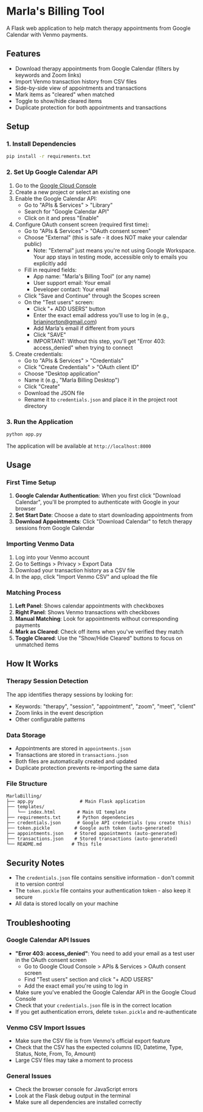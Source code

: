 # Marla's Billing Tool

A Flask web application to help match therapy appointments from Google Calendar with Venmo payments.

## Features

- Download therapy appointments from Google Calendar (filters by keywords and Zoom links)
- Import Venmo transaction history from CSV files
- Side-by-side view of appointments and transactions
- Mark items as "cleared" when matched
- Toggle to show/hide cleared items
- Duplicate protection for both appointments and transactions

## Setup

### 1. Install Dependencies

```bash
pip install -r requirements.txt
```

### 2. Set Up Google Calendar API

1. Go to the [Google Cloud Console](https://console.cloud.google.com/)
2. Create a new project or select an existing one
3. Enable the Google Calendar API:
   - Go to "APIs & Services" > "Library"
   - Search for "Google Calendar API"
   - Click on it and press "Enable"
4. Configure OAuth consent screen (required first time):
   - Go to "APIs & Services" > "OAuth consent screen"
   - Choose "External" (this is safe - it does NOT make your calendar public)
     - Note: "External" just means you're not using Google Workspace. Your app stays in testing mode, accessible only to emails you explicitly add
   - Fill in required fields:
     - App name: "Marla's Billing Tool" (or any name)
     - User support email: Your email
     - Developer contact: Your email
   - Click "Save and Continue" through the Scopes screen
   - On the "Test users" screen:
     - Click "+ ADD USERS" button
     - Enter the exact email address you'll use to log in (e.g., brianjnorton@gmail.com)
     - Add Marla's email if different from yours
     - Click "SAVE"
     - IMPORTANT: Without this step, you'll get "Error 403: access_denied" when trying to connect
5. Create credentials:
   - Go to "APIs & Services" > "Credentials"
   - Click "Create Credentials" > "OAuth client ID"
   - Choose "Desktop application"
   - Name it (e.g., "Marla Billing Desktop")
   - Click "Create"
   - Download the JSON file
   - Rename it to `credentials.json` and place it in the project root directory

### 3. Run the Application

```bash
python app.py
```

The application will be available at `http://localhost:8000`

## Usage

### First Time Setup

1. **Google Calendar Authentication**: When you first click "Download Calendar", you'll be prompted to authenticate with Google in your browser
2. **Set Start Date**: Choose a date to start downloading appointments from
3. **Download Appointments**: Click "Download Calendar" to fetch therapy sessions from Google Calendar

### Importing Venmo Data

1. Log into your Venmo account
2. Go to Settings > Privacy > Export Data
3. Download your transaction history as a CSV file
4. In the app, click "Import Venmo CSV" and upload the file

### Matching Process

1. **Left Panel**: Shows calendar appointments with checkboxes
2. **Right Panel**: Shows Venmo transactions with checkboxes
3. **Manual Matching**: Look for appointments without corresponding payments
4. **Mark as Cleared**: Check off items when you've verified they match
5. **Toggle Cleared**: Use the "Show/Hide Cleared" buttons to focus on unmatched items

## How It Works

### Therapy Session Detection

The app identifies therapy sessions by looking for:
- Keywords: "therapy", "session", "appointment", "zoom", "meet", "client"
- Zoom links in the event description
- Other configurable patterns

### Data Storage

- Appointments are stored in `appointments.json`
- Transactions are stored in `transactions.json`
- Both files are automatically created and updated
- Duplicate protection prevents re-importing the same data

### File Structure

```
MarlaBilling/
├── app.py                 # Main Flask application
├── templates/
│   └── index.html        # Main UI template
├── requirements.txt      # Python dependencies
├── credentials.json      # Google API credentials (you create this)
├── token.pickle         # Google auth token (auto-generated)
├── appointments.json    # Stored appointments (auto-generated)
├── transactions.json    # Stored transactions (auto-generated)
└── README.md           # This file
```

## Security Notes

- The `credentials.json` file contains sensitive information - don't commit it to version control
- The `token.pickle` file contains your authentication token - also keep it secure
- All data is stored locally on your machine

## Troubleshooting

### Google Calendar API Issues

- **"Error 403: access_denied"**: You need to add your email as a test user in the OAuth consent screen
  - Go to Google Cloud Console > APIs & Services > OAuth consent screen
  - Find "Test users" section and click "+ ADD USERS"
  - Add the exact email you're using to log in
- Make sure you've enabled the Google Calendar API in the Google Cloud Console
- Check that your `credentials.json` file is in the correct location
- If you get authentication errors, delete `token.pickle` and re-authenticate

### Venmo CSV Import Issues

- Make sure the CSV file is from Venmo's official export feature
- Check that the CSV has the expected columns (ID, Datetime, Type, Status, Note, From, To, Amount)
- Large CSV files may take a moment to process

### General Issues

- Check the browser console for JavaScript errors
- Look at the Flask debug output in the terminal
- Make sure all dependencies are installed correctly